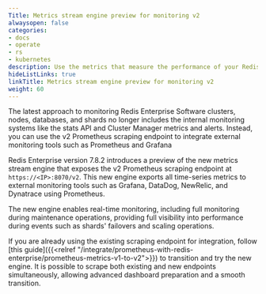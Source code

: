 ```yaml
---
Title: Metrics stream engine preview for monitoring v2
alwaysopen: false
categories:
- docs
- operate
- rs
- kubernetes
description: Use the metrics that measure the performance of your Redis Enterprise Software clusters, nodes, databases, and shards to track the performance of your databases.
hideListLinks: true
linkTitle: Metrics stream engine preview for monitoring v2
weight: 60
---
```


The latest approach to monitoring Redis Enterprise Software clusters, nodes, databases, and shards no longer includes the internal monitoring systems like the stats API and Cluster Manager metrics and alerts. Instead, you can use the v2 Prometheus scraping endpoint to integrate external monitoring tools such as Prometheus and Grafana

Redis Enterprise version 7.8.2 introduces a preview of the new metrics stream engine that exposes the v2  Prometheus scraping endpoint at `https://<IP>:8070/v2`.
This new engine exports all time-series metrics to external monitoring tools such as Grafana, DataDog, NewRelic, and Dynatrace using Prometheus.

The new engine enables real-time monitoring, including full monitoring during maintenance operations, providing full visibility into performance during events such as shards' failovers and scaling operations.

If you are already using the existing scraping endpoint for integration, follow [this guide]({{<relref "/integrate/prometheus-with-redis-enterprise/prometheus-metrics-v1-to-v2">}}) to transition and try the new engine. It is possible to scrape both existing and new endpoints simultaneously, allowing advanced dashboard preparation and a smooth transition.
